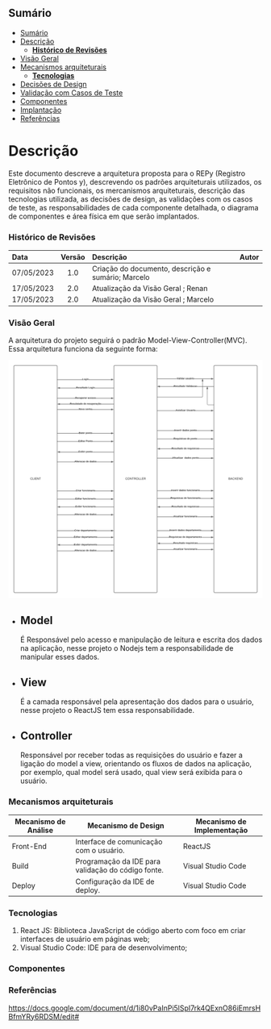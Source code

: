 ## Sumário

- [Sumário](#sumário)
- [Descrição](#descrição)
  - [**Histórico de Revisões**](#revisoes)
- [Visão Geral](#visao-geral)
- [Mecanismos arquiteturais](#mecanismos-arquiteturais)
  - [**Tecnologias**](#tecnologias)
- [Decisões de Design](#decisao-design)
- [Validação com Casos de Teste](#validacao-casos-teste)
- [Componentes](#componentes)
- [Implantação](#implantacao)
- [Referências](#referencias)

<div id='descricao'/>

# Descrição

Este documento descreve a arquitetura proposta para o REPy (Registro Eletrônico de Pontos y), descrevendo os padrões arquiteturais utilizados, os requisitos não funcionais, os mercanismos arquiteturais, descrição das tecnologias utilizada, as decisões de design, as validações com os casos de teste, as responsabilidades de cada componente detalhada, o diagrama de componentes e área física em que serão implantados.

<div id='revisoes'/>

### **Histórico de Revisões**

| Data       | Versão | Descrição                                                              | Autor                           |
| :--------- | :----: | :--------------------------------------------------------------------- | :------------------------------ |
| 07/05/2023 |  1.0   | Criação do documento, descrição e sumário;  Marcelo |
| 17/05/2023 |  2.0   | Atualização da Visão Geral ;  Renan |
| 17/05/2023 |  2.0   | Atualização da Visão Geral ;  Marcelo |

<div id='visao-geral'/>

### **Visão Geral**
A arquitetura do projeto seguirá o padrão Model-View-Controller(MVC). Essa arquitetura funciona da seguinte forma: 

![Diagrama de Visao Geral](./images/VisaoGeral-diagram.png)

+ ## Model
  É Responsável pelo acesso e manipulação de leitura e escrita dos dados na aplicação, nesse projeto o Nodejs tem a responsabilidade de manipular esses dados.
   
+ ## View
   É a camada responsável pela apresentação dos dados para o usuário, nesse projeto o ReactJS tem essa responsabilidade.
   
+ ## Controller
   Responsável por receber todas as requisições do usuário e fazer a ligação do model a view, orientando os fluxos de dados na aplicação, por exemplo, qual model será usado, qual view será exibida para o usuário.

<div id='mecanismos-arquiteturais'/>

### **Mecanismos arquiteturais**

| Mecanismo de Análise | Mecanismo de Design | Mecanismo de Implementação |
| --- | --- | --- |
| Front-End | Interface de comunicação com o usuário.  | ReactJS |
| Build  | Programação da IDE para validação do código fonte. | Visual Studio Code  |
| Deploy | Configuração da IDE de deploy.| Visual Studio Code |

<div id='tecnologias'/>

### **Tecnologias**

1. React JS: Biblioteca JavaScript de código aberto com foco em criar interfaces de usuário em páginas web;
2. Visual Studio Code: IDE para de desenvolvimento;

<div id='componentes'/>

### **Componentes**

<div id='referencias'/>


### **Referências**
https://docs.google.com/document/d/1i80vPaInPi5lSpI7rk4QExnO86iEmrsHBfmYRy6RDSM/edit#
